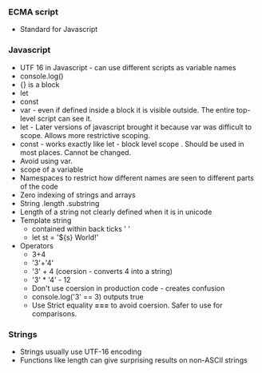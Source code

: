 ### ECMA script
* Standard for Javascript

### Javascript
* UTF 16 in Javascript - can use different scripts as variable names
* console.log()
* {} is a block 
* let
* const
* var - even if defined inside a block it is visible outside. The entire top-level script can see it.
* let - Later versions of javascript brought it because var was difficult to scope. Allows more restrictive scoping.
* const - works exactly like let - block level scope . Should be used in most places. Cannot be changed.
* Avoid using var.
* scope of a variable
* Namespaces to restrict how different names are seen to different parts of the code 
* Zero indexing of strings and arrays
* String .length .substring
* Length of a string not clearly defined when it is in unicode
* Template string
  - contained within back ticks ' ' 
  - let st = '${s} World!'
* Operators 
  - 3+4 
  - '3'+'4'
  - '3' + 4 (coersion - converts 4 into a string)
  - '3' * '4' - 12
  - Don't use coersion in production code - creates confusion
  - console.log('3' == 3) outputs true
  - Use Strict equality **===** to avoid coersion. Safer to use for comparisons.

### Strings 
* Strings usually use UTF-16 encoding
* Functions like length can give surprising results on non-ASCII strings
